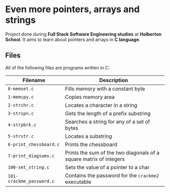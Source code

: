 # Even more pointers, arrays and strings

Project done during **Full Stack Software Engineering studies** at **Holberton School**. It aims to learn about pointers and arrays in **C language**.

## Files

All of the following files are programs written in C:

| Filename                 | Description                                                  |
| ------------------------ | ------------------------------------------------------------ |
| `0-memset.c`             | Fills memory with a constant byte                            |
| `1-memcpy.c`             | Copies memory area                                           |
| `2-strchr.c`             | Locates a character in a string                              |
| `3-strspn.c`             | Gets the length of a prefix substring                        |
| `4-strpbrk.c`            | Searches a string for any of a set of bytes                  |
| `5-strstr.c`             | Locates a substring                                          |
| `6-print_chessboard.c`   | Prints the chessboard                                        |
| `7-print_diagsums.c`     | Prints the sum of the two diagonals of a square matrix of integers |
| `100-set_string.c`       | Sets the value of a pointer to a char                        |
| `101-crackme_password.c` | Contains the password for the `crackme2` executable          |
